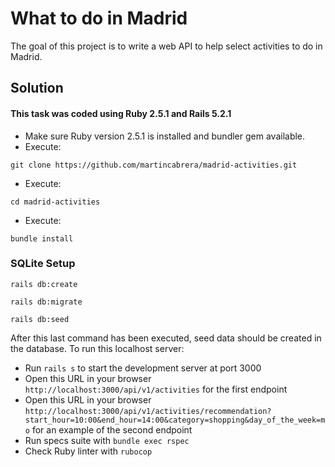 # What to do in Madrid

The goal of this project is to write a web API to help select activities to do in Madrid.


## Solution

#### This task was coded using Ruby 2.5.1 and Rails 5.2.1

* Make sure Ruby version 2.5.1 is installed and bundler gem available.
* Execute:
 ```console
git clone https://github.com/martincabrera/madrid-activities.git
```
* Execute:
 ```console
cd madrid-activities
```
* Execute:
 ```console
bundle install
```


### SQLite Setup ###

 ```console
rails db:create
```
 ```console
 rails db:migrate
```
 ```console
rails db:seed
```

After this last command has been executed, seed data should be created in the database.
To run this localhost server:


* Run ```rails s``` to start the development server at port 3000
* Open this URL in your browser ```http://localhost:3000/api/v1/activities``` for the first endpoint
* Open this URL in your browser ```http://localhost:3000/api/v1/activities/recommendation?start_hour=10:00&end_hour=14:00&category=shopping&day_of_the_week=mo``` for an example of the second endpoint
* Run specs suite with ```bundle exec rspec```
* Check Ruby linter with ```rubocop```